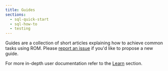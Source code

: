 ```yaml
---
title: Guides
sections:
  - sql-quick-start
  - sql-how-to
  - testing
---
```


Guides are a collection of short articles explaining how to achieve common tasks
using ROM. Please [report an issue](https://github.com/rom-rb/rom-rb.org/issues/new?title=Add%20a%20guide%20about...&labels[]=guides) if you'd like to propose a new guide.

For more in-depth user documentation refer to the [Learn](/%{version}/learn) section.
